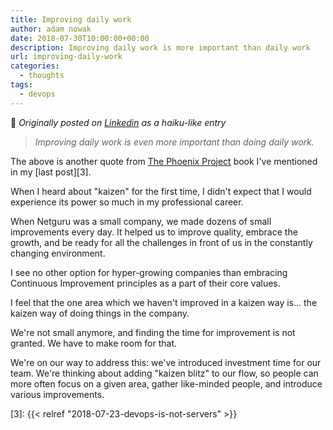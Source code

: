 ```yaml
---
title: Improving daily work
author: adam nowak
date: 2018-07-30T10:00:00+00:00
description: Improving daily work is more important than daily work
url: improving-daily-work
categories:
  - thoughts
tags:
  - devops
---
```


🔗 _Originally posted on [Linkedin][1] as a haiku-like entry_

> _Improving daily work is even more important than doing daily work._

The above is another quote from [The Phoenix Project][2] book I've mentioned in my [last post][3].

When I heard about "kaizen" for the first time, I didn't expect that I would experience its power so much in my professional career.

When Netguru was a small company, we made dozens of small improvements every day. It helped us to improve quality, embrace the growth, and be ready for all the challenges in front of us in the constantly changing environment.

I see no other option for hyper-growing companies than embracing Continuous Improvement principles as a part of their core values.

I feel that the one area which we haven't improved in a kaizen way is... the kaizen way of doing things in the company.

We're not small anymore, and finding the time for improvement is not granted. We have to make room for that.

We're on our way to address this: we've introduced investment time for our team. We're thinking about adding "kaizen blitz" to our flow, so people can more often focus on a given area, gather like-minded people, and introduce various improvements.

[1]: https://www.linkedin.com/feed/update/urn:li:activity:6427820761850867712
[2]: https://www.goodreads.com/book/show/17255186-the-phoenix-project "The Phoenix Project"
[3]: {{< relref "2018-07-23-devops-is-not-servers" >}}
